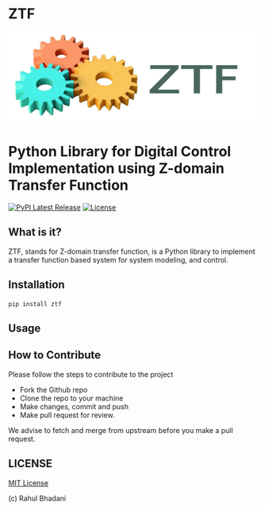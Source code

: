 # ZTF
<img src="https://raw.githubusercontent.com/rahulbhadani/ZTF/main/ztf.png" width="600">

# Python Library for Digital Control Implementation using Z-domain Transfer Function
[![PyPI Latest Release](https://img.shields.io/pypi/v/ZTF.svg)](https://pypi.org/project/ZTF/)
[![License](https://img.shields.io/pypi/l/ZTF.svg)](https://github.com/rahulbhadani/ZTF/blob/master/LICENSE)

## What is it?
ZTF, stands for Z-domain transfer function, is a Python library to implement a transfer function based system for system modeling, and control.

## Installation

```{python}
pip install ztf
```

## Usage


## How to Contribute
Please follow the steps to contribute to the project

- Fork the Github repo
- Clone the repo to your machine
- Make changes, commit and push
- Make pull request for review.

We advise to fetch and merge from upstream before you make a pull request.

## LICENSE
[MIT License](https://github.com/rahulbhadani/ZTF/blob/main/LICENSE)


(c) Rahul Bhadani
